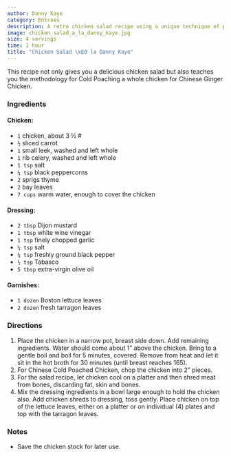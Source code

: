 ```yaml
---
author: Danny Kaye
category: Entrees
description: A retro chicken salad recipe using a unique technique of poaching a whole chicken slowly to keep it extra moist and flavorful. The shredded    scooked chicken is then tossed in a Dijon mustard dressing along with mayo, tarragon, and grapes for texture.
image: chicken_salad_a_la_danny_kaye.jpg
size: 4 servings
time: 1 hour
title: "Chicken Salad \xE0 la Danny Kaye"
---
```

This recipe not only gives you a delicious chicken salad but also teaches you the methodology for Cold Poaching a whole chicken for Chinese Ginger Chicken.

### Ingredients

#### Chicken:

* `1` chicken, about 3 ½ #
* `½` sliced carrot
* `1` small leek, washed and left whole
* `1` rib celery, washed and left whole
* `1 tsp` salt
* `¼ tsp` black peppercorns
* `2` sprigs thyme
* `2` bay leaves
* `7 cups` warm water, enough to cover the chicken

#### Dressing:

* `2 tbsp` Dijon mustard
* `1 tbsp` white wine vinegar
* `1 tsp` finely chopped garlic
* `¼ tsp` salt
* `¼ tsp` freshly ground black pepper
* `½ tsp` Tabasco
* `5 tbsp` extra-virgin olive oil

#### Garnishes:

* `1 dozen` Boston lettuce leaves
* `2 dozen` fresh tarragon leaves

### Directions

1. Place the chicken in a narrow pot, breast side down. Add remaining ingredients. Water should come about 1” above the chicken. Bring to a gentle boil and boil for 5 minutes, covered. Remove from heat and let it sit in the hot broth for 30 minutes (until breast reaches 165).
2. For Chinese Cold Poached Chicken, chop the chicken into 2” pieces.
3. For the salad recipe, let chicken cool on a platter and then shred meat from bones, discarding fat, skin and bones.
4. Mix the dressing ingredients in a bowl large enough to hold the chicken also. Add chicken shreds to dressing, toss gently. Place chicken on top of the lettuce leaves, either on a platter or on individual (4) plates and top with the tarragon leaves.

### Notes

- Save the chicken stock for later use.
